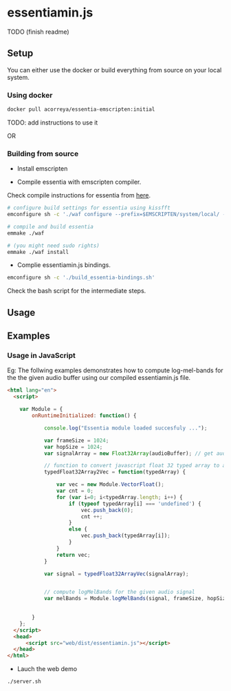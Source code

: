 
# essentiamin.js

TODO (finish readme)


## Setup

You can either use the docker or build everything from source on your local system.


### Using docker

```bash
docker pull acorreya/essentia-emscripten:initial
```

TODO: add instructions to use it

OR

### Building from source


* Install emscripten


* Compile essentia with emscripten compiler.

Check compile instructions for essentia from [here]().

```bash
# configure build settings for essentia using kissfft
emconfigure sh -c './waf configure --prefix=$EMSCRIPTEN/system/local/ --build-static --fft=KISS --emscripten'

# compile and build essentia
emmake ./waf

# (you might need sudo rights)
emmake ./waf install

```

* Complie essentiamin.js bindings.

```bash
emconfigure sh -c './build_essentia-bindings.sh'
```
Check the bash script for the intermediate steps.



## Usage


## Examples

### Usage in JavaScript


Eg: The follwing examples demonstrates how to compute log-mel-bands for the the given audio buffer using our compiled essentiamin.js file.

```html
<html lang="en">
  <script>

    var Module = {
        onRuntimeInitialized: function() {

            console.log("Essentia module loaded succesfuly ...");

            var frameSize = 1024;
            var hopSize = 1024;
            var signalArray = new Float32Array(audioBuffer); // get audio buffer from the audio context of web audio api

            // function to convert javascript float 32 typed array to a std::vector<float>
            typedFloat32Array2Vec = function(typedArray) {

                var vec = new Module.VectorFloat();
                var cnt = 0;
                for (var i=0; i<typedArray.length; i++) {
                    if (typeof typedArray[i] === 'undefined') {
                        vec.push_back(0);
                        cnt ++;
                    }
                    else {
                        vec.push_back(typedArray[i]);
                    }
                }
                return vec;
            }

            var signal = typedFloat32ArrayVec(signalArray);


            // compute logMelBands for the given audio signal
            var melBands = Module.logMelBands(signal, frameSize, hopSize);

    
        }
    };
  </script>
  <head>
      <script src="web/dist/essentiamin.js"></script>
  </head>
</html>
```

- Lauch the web demo

```bash
./server.sh
```
